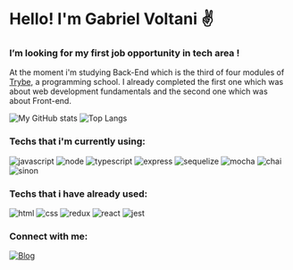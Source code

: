 # Hello! I'm Gabriel Voltani ✌️

### I’m looking for my first job opportunity in tech area !

At the moment i'm studying Back-End which is the third of four modules of [Trybe](https://www.betrybe.com/), a programming school. I already completed the first one which was about web development fundamentals and the second one which was about Front-end.

![My GitHub stats](https://github-readme-stats.vercel.app/api?username=gabrielvoltani&theme=apprentice&show_icons=true)
![Top Langs](https://github-readme-stats.vercel.app/api/top-langs/?username=gabrielvoltani)


### Techs that i'm currently using:

![javascript](https://img.shields.io/badge/JavaScript-F7DF1E?style=for-the-badge&logo=javascript&logoColor=black)
![node](https://img.shields.io/badge/Node.js-43853D?style=for-the-badge&logo=node.js&logoColor=white)
![typescript](https://img.shields.io/badge/TypeScript-007ACC?style=for-the-badge&logo=typescript&logoColor=white)
![express](https://img.shields.io/badge/Express.js-404D59?style=for-the-badge)
![sequelize](https://img.shields.io/badge/sequelize-323330?style=for-the-badge&logo=sequelize&logoColor=blue)
![mocha](https://img.shields.io/badge/mocha.js-323330?style=for-the-badge&logo=mocha&logoColor=Brown)
![chai](https://img.shields.io/badge/chai.js-323330?style=for-the-badge&logo=chai&logoColor=red)
![sinon](https://img.shields.io/badge/sinon.js-323330?style=for-the-badge&logo=sinon)


### Techs that i have already used:

![html](https://img.shields.io/badge/HTML-239120?style=for-the-badge&logo=html5&logoColor=white)
![css](https://img.shields.io/badge/CSS-239120?&style=for-the-badge&logo=css3&logoColor=white)
![redux](https://img.shields.io/badge/Redux-593D88?style=for-the-badge&logo=redux&logoColor=white)
![react](https://img.shields.io/badge/React-20232A?style=for-the-badge&logo=react&logoColor=61DAFB)
![jest](https://img.shields.io/badge/Jest-323330?style=for-the-badge&logo=Jest&logoColor=white)

### Connect with me: 

[![Blog](https://img.shields.io/badge/LinkedIn-0077B5?style=for-the-badge&logo=linkedin&logoColor=white)](https://www.linkedin.com/in/gabrielvoltani/)




 
